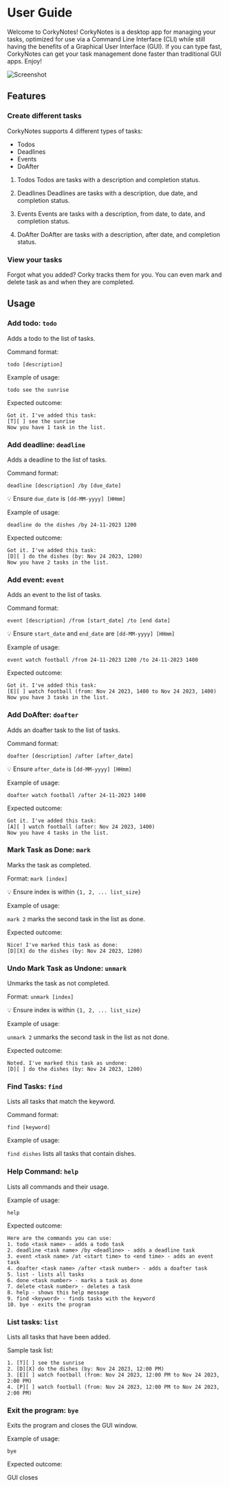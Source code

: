 # User Guide
Welcome to CorkyNotes! CorkyNotes is a desktop app for managing your tasks, optimized for use via a Command Line Interface (CLI) while still having the benefits of a Graphical User Interface (GUI). If you can type fast, CorkyNotes can get your task management done faster than traditional GUI apps. Enjoy!

![Screenshot](Ui.png)



## Features


### Create different tasks
CorkyNotes supports 4 different types of tasks:

- Todos
- Deadlines
- Events
- DoAfter

1. Todos
Todos are tasks with a description and completion status.

1. Deadlines
Deadlines are tasks with a description, due date, and completion status.

1. Events
Events are tasks with a description, from date, to date, and completion status.

1. DoAfter
DoAfter are tasks with a description, after date, and completion status.


### View your tasks
Forgot what you added? Corky tracks them for you. You can even mark and delete task as and when they are completed.


## Usage


### Add todo: `todo`
Adds a todo to the list of tasks.

Command format:

`todo [description]`

Example of usage:

`todo see the sunrise`

Expected outcome:

```
Got it. I've added this task:
[T][ ] see the sunrise
Now you have 1 task in the list.
```

### Add deadline: `deadline`
Adds a deadline to the list of tasks.

Command format:

`deadline [description] /by [due_date]`

💡 Ensure `due_date` is `[dd-MM-yyyy] [HHmm]` 

Example of usage:

`deadline do the dishes /by 24-11-2023 1200`

Expected outcome:

```
Got it. I've added this task:
[D][ ] do the dishes (by: Nov 24 2023, 1200)
Now you have 2 tasks in the list.
```

### Add event: `event`
Adds an event to the list of tasks.

Command format:

`event [description] /from [start_date] /to [end date]`

💡 Ensure `start_date` and `end_date` are `[dd-MM-yyyy] [HHmm]` 

Example of usage:

`event watch football /from 24-11-2023 1200 /to 24-11-2023 1400`

Expected outcome:

```
Got it. I've added this task:
[E][ ] watch football (from: Nov 24 2023, 1400 to Nov 24 2023, 1400)
Now you have 3 tasks in the list.
```

### Add DoAfter: `doafter`
Adds an doafter task to the list of tasks.

Command format:

`doafter [description] /after [after_date]`

💡 Ensure `after_date` is `[dd-MM-yyyy] [HHmm]` 

Example of usage:

`doafter watch football /after 24-11-2023 1400`

Expected outcome:

```
Got it. I've added this task:
[A][ ] watch football (after: Nov 24 2023, 1400)
Now you have 4 tasks in the list.
```

### Mark Task as Done: `mark`
Marks the task as completed.

Format: `mark [index]`

💡 Ensure index is within `{1, 2, ... list_size}`

Example of usage:

`mark 2` marks the second task in the list as done.

Expected outcome:

```
Nice! I've marked this task as done:
[D][X] do the dishes (by: Nov 24 2023, 1200)
```

### Undo Mark Task as Undone: `unmark`
Unmarks the task as not completed.

Format: `unmark [index]`

💡 Ensure index is within `{1, 2, ... list_size}`

Example of usage:

`unmark 2` unmarks the second task in the list as not done.

Expected outcome:

```
Noted. I've marked this task as undone:
[D][ ] do the dishes (by: Nov 24 2023, 1200)
```

### Find Tasks: `find`
Lists all tasks that match the keyword.

Command format:

`find [keyword]`

Example of usage:

`find dishes` lists all tasks that contain dishes.


### Help Command: `help`
Lists all commands and their usage.

Example of usage:

`help`

Expected outcome:

```
Here are the commands you can use:
1. todo <task name> - adds a todo task
2. deadline <task name> /by <deadline> - adds a deadline task
3. event <task name> /at <start time> to <end time> - adds an event task  
4. doafter <task name> /after <task number> - adds a doafter task
5. list - lists all tasks
6. done <task number> - marks a task as done
7. delete <task number> - deletes a task
8. help - shows this help message
9. find <keyword> - finds tasks with the keyword
10. bye - exits the program
```

### List tasks: `list`
Lists all tasks that have been added.

Sample task list:

```
1. [T][ ] see the sunrise
2. [D][X] do the dishes (by: Nov 24 2023, 12:00 PM)
3. [E][ ] watch football (from: Nov 24 2023, 12:00 PM to Nov 24 2023, 2:00 PM)
4. [P][ ] watch football (from: Nov 24 2023, 12:00 PM to Nov 24 2023, 2:00 PM)
```

### Exit the program: `bye`
Exits the program and closes the GUI window.

Example of usage:

`bye`

Expected outcome:

GUI closes